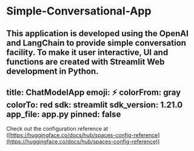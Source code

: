 # Simple-Conversational-App

This application is developed using the OpenAI and LangChain to provide simple conversation facility. To make it user interactive, UI and functions are created with Streamlit Web development in Python.
---
title: ChatModelApp
emoji: ⚡
colorFrom: gray
colorTo: red
sdk: streamlit
sdk_version: 1.21.0
app_file: app.py
pinned: false
---

Check out the configuration reference at
([https://huggingface.co/docs/hub/spaces-config-reference](https://huggingface.co/docs/hub/spaces-config-reference))
